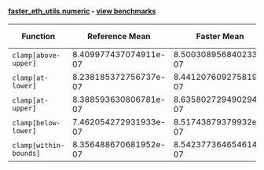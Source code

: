 #### [faster_eth_utils.numeric](https://github.com/BobTheBuidler/faster-eth-utils/blob/BobTheBuidler-patch-2/faster_eth_utils/numeric.py) - [view benchmarks](https://github.com/BobTheBuidler/faster-eth-utils/blob/BobTheBuidler-patch-2/benchmarks/test_numeric_benchmarks.py)

| Function | Reference Mean | Faster Mean | % Change | Speedup (%) | x Faster | Faster |
|----------|---------------|-------------|----------|-------------|----------|--------|
| `clamp[above-upper]` | 8.409977437074911e-07 | 8.500308956840233e-07 | -1.07% | -1.06% | 0.99x | ❌ |
| `clamp[at-lower]` | 8.238185372756737e-07 | 8.441207609275819e-07 | -2.46% | -2.41% | 0.98x | ❌ |
| `clamp[at-upper]` | 8.388593630806781e-07 | 8.635802729490294e-07 | -2.95% | -2.86% | 0.97x | ❌ |
| `clamp[below-lower]` | 7.462054272931933e-07 | 8.51743879379932e-07 | -14.14% | -12.39% | 0.88x | ❌ |
| `clamp[within-bounds]` | 8.356488670681952e-07 | 8.542377364654614e-07 | -2.22% | -2.18% | 0.98x | ❌ |
